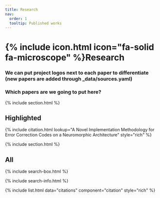 ```yaml
---
title: Research
nav:
  order: 1
  tooltip: Published works
---
```


# {% include icon.html icon="fa-solid fa-microscope" %}Research

### We can put project logos next to each paper to differentiate (new papers are added through _data/sources.yaml) 

### Which papers are we going to put here?

{% include section.html %}

## Highlighted

{% include citation.html lookup="A Novel Implementation Methodology for Error Correction Codes on a Neuromorphic Architecture" style="rich" %}

{% include section.html %}

## All

{% include search-box.html %}

{% include search-info.html %}

{% include list.html data="citations" component="citation" style="rich" %}
